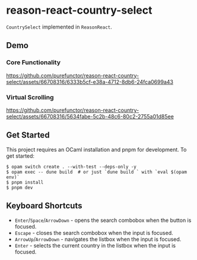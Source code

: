 # reason-react-country-select

`CountrySelect` implemented in `ReasonReact`.

## Demo

### Core Functionality

https://github.com/purefunctor/reason-react-country-select/assets/66708316/6333b5cf-e38a-4712-8db6-24fca0699a43

### Virtual Scrolling

https://github.com/purefunctor/reason-react-country-select/assets/66708316/5634fabe-5c2b-48c6-80c2-2755a01d85ee

## Get Started

This project requires an OCaml installation and pnpm for development. To get started: 

```shell
$ opam switch create . --with-test --deps-only -y
$ opam exec -- dune build  # or just `dune build ` with `eval $(opam env)`
$ pnpm install
$ pnpm dev
```

## Keyboard Shortcuts

* `Enter`/`Space`/`ArrowDown` - opens the search combobox when the button is focused.
* `Escape` - closes the search combobox when the input is focused.
* `ArrowUp`/`ArrowDown` - navigates the listbox when the input is focused.
* `Enter` - selects the current country in the listbox when the input is focused.
